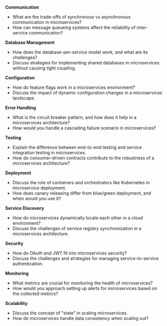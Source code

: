 **Communication**
 - What are the trade-offs of synchronous vs asynchronous communication in microservices?
 - How can message queueing systems affect the reliability of inter-service communication?

**Database Management**
 - How does the database-per-service model work, and what are its challenges?
 - Discuss strategies for implementing shared databases in microservices without causing tight coupling.

**Configuration**
 - How do feature flags work in a microservices environment?
 - Discuss the impact of dynamic configuration changes in a microservices landscape.

**Error Handling**
 - What is the circuit breaker pattern, and how does it help in a microservices architecture?
 - How would you handle a cascading failure scenario in microservices?

**Testing**
 - Explain the difference between end-to-end testing and service integration testing in microservices.
 - How do consumer-driven contracts contribute to the robustness of a microservices architecture?

**Deployment**
 - Discuss the role of containers and orchestrators like Kubernetes in microservice deployment.
 - How does canary releasing differ from blue/green deployment, and when would you use it?

**Service Discovery**
 - How do microservices dynamically locate each other in a cloud environment?
 - Discuss the challenges of service registry synchronization in a microservices architecture.

**Security**
 - How do OAuth and JWT fit into microservices security?
 - Discuss the challenges and strategies for managing service-to-service authentication.

**Monitoring**
 - What metrics are crucial for monitoring the health of microservices?
 - How would you approach setting up alerts for microservices based on the collected metrics?

**Scalability**
- Discuss the concept of "state" in scaling microservices.
- How do microservices handle data consistency when scaling out?